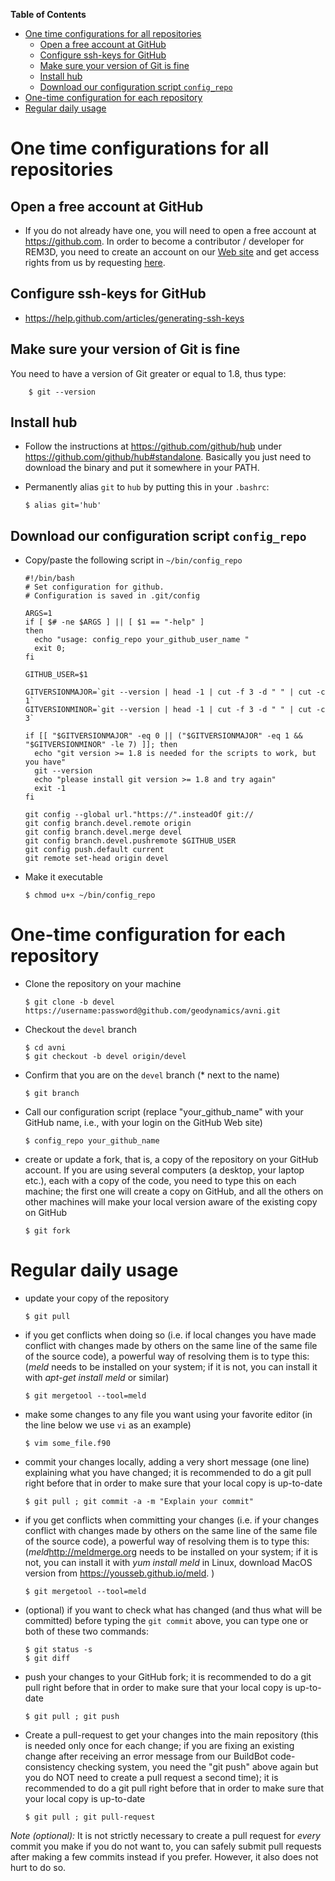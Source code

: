 **Table of Contents**

- [One time configurations for all repositories](#one-time-configurations-for-all-repositories)
  - [Open a free account at GitHub](#open-a-free-account-at-github)
  - [Configure ssh-keys for GitHub](#configure-ssh-keys-for-github)
  - [Make sure your version of Git is fine](#make-sure-your-version-of-git-is-fine)
  - [Install hub](#install-hub)
  - [Download our configuration script `config_repo`](#download-our-configuration-script-config_repo)
- [One-time configuration for each repository](#one-time-configuration-for-each-repository)
- [Regular daily usage](#regular-daily-usage)


One time configurations for all repositories
============================================

Open a free account at GitHub
-----------------------------

-   If you do not already have one, you will need to open a free account at <https://github.com>. In order to become a contributor / developer for REM3D, you need to create an account on our [Web site](http://avni.org/login/register) and get access rights from us by requesting [here](http://avni.org/join-us/github).

Configure ssh-keys for GitHub
-----------------------------

-   <https://help.github.com/articles/generating-ssh-keys>

Make sure your version of Git is fine
-------------------------------------

You need to have a version of Git greater or equal to 1.8, thus type:

        $ git --version


Install hub
-----------

-   Follow the instructions at https://github.com/github/hub under https://github.com/github/hub#standalone. Basically you just need to download the binary and put it somewhere in your PATH.

-   Permanently alias `git` to `hub` by putting this in your `.bashrc`:

        $ alias git='hub'

Download our configuration script `config_repo`
-----------------------------------------------

-   Copy/paste the following script in `~/bin/config_repo`

        #!/bin/bash
        # Set configuration for github.
        # Configuration is saved in .git/config

        ARGS=1
        if [ $# -ne $ARGS ] || [ $1 == "-help" ]
        then
          echo "usage: config_repo your_github_user_name "
          exit 0;
        fi

        GITHUB_USER=$1

        GITVERSIONMAJOR=`git --version | head -1 | cut -f 3 -d " " | cut -c 1`
        GITVERSIONMINOR=`git --version | head -1 | cut -f 3 -d " " | cut -c 3`

        if [[ "$GITVERSIONMAJOR" -eq 0 || ("$GITVERSIONMAJOR" -eq 1 && "$GITVERSIONMINOR" -le 7) ]]; then
          echo "git version >= 1.8 is needed for the scripts to work, but you have"
          git --version
          echo "please install git version >= 1.8 and try again"
          exit -1
        fi

        git config --global url."https://".insteadOf git://
        git config branch.devel.remote origin
        git config branch.devel.merge devel
        git config branch.devel.pushremote $GITHUB_USER
        git config push.default current
        git remote set-head origin devel

-   Make it executable

        $ chmod u+x ~/bin/config_repo

One-time configuration for each repository
==========================================

-   Clone the repository on your machine

        $ git clone -b devel https://username:password@github.com/geodynamics/avni.git

-   Checkout the `devel` branch

        $ cd avni
        $ git checkout -b devel origin/devel

-   Confirm that you are on the `devel` branch (* next to the name)

        $ git branch

-   Call our configuration script (replace "your_github_name" with your GitHub name, i.e., with your login on the GitHub Web site)

        $ config_repo your_github_name

-   create or update a fork, that is, a copy of the repository on your GitHub account. If you are using several computers (a desktop, your laptop etc.), each with a copy of the code, you need to type this on each machine; the first one will create a copy on GitHub, and all the others on other machines will make your local version aware of the existing copy on GitHub

        $ git fork

Regular daily usage
===================

-   update your copy of the repository

        $ git pull

-   if you get conflicts when doing so (i.e. if local changes you have made conflict with changes made by others on the same line of the same file of the source code), a powerful way of resolving them is to type this: (_meld_ needs to be installed on your system; if it is not, you can install it with _apt-get install meld_ or similar)

        $ git mergetool --tool=meld

-   make some changes to any file you want using your favorite editor (in the line below we use `vi` as an example)

        $ vim some_file.f90

-   commit your changes locally, adding a very short message (one line) explaining what you have changed; it is recommended to do a git pull right before that in order to make sure that your local copy is up-to-date

        $ git pull ; git commit -a -m "Explain your commit"

-   if you get conflicts when committing your changes (i.e. if your changes conflict with changes made by others on the same line of the same file of the source code), a powerful way of resolving them is to type this: (_meld_<http://meldmerge.org> needs to be installed on your system; if it is not, you can install it with _yum install meld_ in Linux, download MacOS version from <https://yousseb.github.io/meld>. )

        $ git mergetool --tool=meld

-   (optional) if you want to check what has changed (and thus what will be committed) before typing the `git commit` above, you can type one or both of these two commands:

        $ git status -s
        $ git diff

-   push your changes to your GitHub fork; it is recommended to do a git pull right before that in order to make sure that your local copy is up-to-date

        $ git pull ; git push

-   Create a pull-request to get your changes into the main repository (this is needed only once for each change; if you are fixing an existing change after receiving an error message from our BuildBot code-consistency checking system, you need the "git push" above again but you do NOT need to create a pull request a second time); it is recommended to do a git pull right before that in order to make sure that your local copy is up-to-date

        $ git pull ; git pull-request

_Note (optional):_ It is not strictly necessary to create a pull request for *every* commit you make if you do not want to, you can safely submit pull requests after making a few commits instead if you prefer. However, it also does not hurt to do so.
